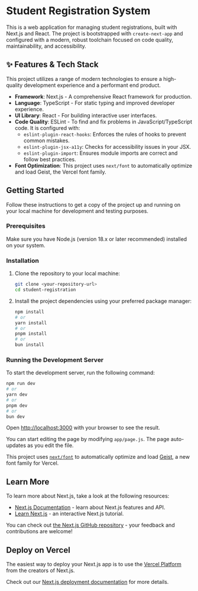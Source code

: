 # Student Registration System

This is a web application for managing student registrations, built with Next.js and React. The project is bootstrapped with `create-next-app` and configured with a modern, robust toolchain focused on code quality, maintainability, and accessibility.

## ✨ Features & Tech Stack

This project utilizes a range of modern technologies to ensure a high-quality development experience and a performant end product.

- **Framework**: Next.js - A comprehensive React framework for production.
- **Language**: TypeScript - For static typing and improved developer experience.
- **UI Library**: React - For building interactive user interfaces.
- **Code Quality**: ESLint - To find and fix problems in JavaScript/TypeScript code. It is configured with:
  - `eslint-plugin-react-hooks`: Enforces the rules of hooks to prevent common mistakes.
  - `eslint-plugin-jsx-a11y`: Checks for accessibility issues in your JSX.
  - `eslint-plugin-import`: Ensures module imports are correct and follow best practices.
- **Font Optimization**: This project uses `next/font` to automatically optimize and load Geist, the Vercel font family.

## Getting Started

Follow these instructions to get a copy of the project up and running on your local machine for development and testing purposes.

### Prerequisites

Make sure you have Node.js (version 18.x or later recommended) installed on your system.

### Installation

1.  Clone the repository to your local machine:
    ```bash
    git clone <your-repository-url>
    cd student-registration
    ```

2.  Install the project dependencies using your preferred package manager:
    ```bash
    npm install
    # or
    yarn install
    # or
    pnpm install
    # or
    bun install
    ```

### Running the Development Server

To start the development server, run the following command:

```bash
npm run dev
# or
yarn dev
# or
pnpm dev
# or
bun dev
```

Open [http://localhost:3000](http://localhost:3000) with your browser to see the result.

You can start editing the page by modifying `app/page.js`. The page auto-updates as you edit the file.

This project uses [`next/font`](https://nextjs.org/docs/app/building-your-application/optimizing/fonts) to automatically optimize and load [Geist](https://vercel.com/font), a new font family for Vercel.

## Learn More

To learn more about Next.js, take a look at the following resources:

- [Next.js Documentation](https://nextjs.org/docs) - learn about Next.js features and API.
- [Learn Next.js](https://nextjs.org/learn) - an interactive Next.js tutorial.

You can check out [the Next.js GitHub repository](https://github.com/vercel/next.js) - your feedback and contributions are welcome!

## Deploy on Vercel

The easiest way to deploy your Next.js app is to use the [Vercel Platform](https://vercel.com/new?utm_medium=default-template&filter=next.js&utm_source=create-next-app&utm_campaign=create-next-app-readme) from the creators of Next.js.

Check out our [Next.js deployment documentation](https://nextjs.org/docs/app/building-your-application/deploying) for more details.
